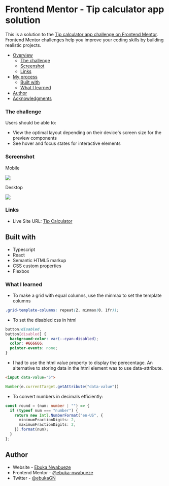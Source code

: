 # Frontend Mentor - Tip calculator app solution

This is a solution to the [Tip calculator app challenge on Frontend Mentor](https://www.frontendmentor.io/challenges/tip-calculator-app-ugJNGbJUX). Frontend Mentor challenges help you improve your coding skills by building realistic projects.

- [Overview](#overview)
  - [The challenge](#the-challenge)
  - [Screenshot](#screenshot)
  - [Links](#links)
- [My process](#my-process)
  - [Built with](#built-with)
  - [What I learned](#what-i-learned)
- [Author](#author)
- [Acknowledgments](#acknowledgments)

### The challenge

Users should be able to:

- View the optimal layout depending on their device's screen size for the preview components
- See hover and focus states for interactive elements

### Screenshot

Mobile

![](./public/design/expense-mobile.png)

Desktop

![](./public/design/expense-desktop.png)

### Links

- Live Site URL: [Tip Calculator](https://master--effulgent-daifuku-376ef4.netlify.app/)

## Built with

- Typescript
- React
- Semantic HTML5 markup
- CSS custom properties
- Flexbox

### What I learned

- To make a grid with equal columns, use the minmax to set the template columns

```css
.grid-template-columns: repeat(2, minmax(0, 1fr));
```

- To set the disabled css in html

```css
button:disabled,
button[disabled] {
  background-color: var(--cyan-disabled);
  color: #666666;
  pointer-events: none;
}
```

- I had to use the html value property to display the perecentage. An alternative to storing data in the html element was to use data-attribute.
```html
<input data-value="5">
```
```js
Number(e.currentTarget.getAttribute("data-value"))
```


- To convert numbers in decimals efficiently:
```ts
const round = (num: number | "") => {
  if (typeof num === "number") {
    return new Intl.NumberFormat("en-US", {
      minimumFractionDigits: 2,
      maximumFractionDigits: 2,
    }).format(num);
  }
};
```

## Author

- Website - [Ebuka Nwabueze](https://www.ebukanwabueze.com)
- Frontend Mentor - [@ebuka-nwabueze](https://www.frontendmentor.io/profile/ebuka-nwabueze)
- Twitter - [@ebukaGN](https://www.twitter.com/ebukaGN)
